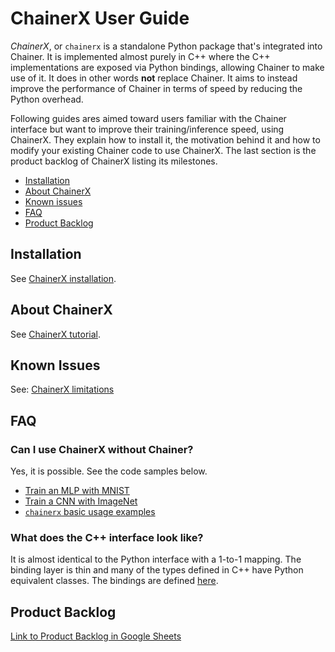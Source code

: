 # ChainerX User Guide

*ChainerX*, or `chainerx` is a standalone Python package that's integrated into Chainer.
It is implemented almost purely in C++ where the C++ implementations are exposed via Python bindings, allowing Chainer to make use of it.
It does in other words **not** replace Chainer. It aims to instead improve the performance of Chainer in terms of speed by reducing the Python overhead.

Following guides ares aimed toward users familiar with the Chainer interface but want to improve their training/inference speed, using ChainerX.
They explain how to install it, the motivation behind it and how to modify your existing Chainer code to use ChainerX.
The last section is the product backlog of ChainerX listing its milestones.

- [Installation](#installation)
- [About ChainerX](#about-chainerx)
- [Known issues](#known-issues)
- [FAQ](#faq)
- [Product Backlog](#product-backlog)

## Installation

See [ChainerX installation](docs/source/chainerx/install/index.rst).

## About ChainerX

See [ChainerX tutorial](docs/source/chainerx/tutorial/index.rst).

## Known Issues

See: [ChainerX limitations](docs/source/chainerx/limitations.rst)

## FAQ

### Can I use ChainerX without Chainer?

Yes, it is possible. See the code samples below.

- [Train an MLP with MNIST](chainerx_cc/examples/mnist)
- [Train a CNN with ImageNet](chainerx_cc/examples/imagenet_py)
- [`chainerx` basic usage examples](tests/chainerx_tests/acceptance_tests)

### What does the C++ interface look like?

It is almost identical to the Python interface with a 1-to-1 mapping.
The binding layer is thin and many of the types defined in C++ have Python equivalent classes.
The bindings are defined [here](https://github.com/pfnet/chainerx/tree/master/chainerx_cc/chainerx/python).

## Product Backlog

[Link to Product Backlog in Google Sheets](https://docs.google.com/spreadsheets/d/1daitXlRhHu7eZENFUs1cHw8o12rmA8bvudUQ0Yof8Jc)
